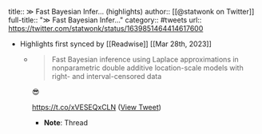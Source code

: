 title:: &Gt; Fast Bayesian Infer... (highlights)
author:: [[@statwonk on Twitter]]
full-title:: "&Gt; Fast Bayesian Infer..."
category:: #tweets
url:: https://twitter.com/statwonk/status/1639851464414617600

- Highlights first synced by [[Readwise]] [[Mar 28th, 2023]]
	- > Fast Bayesian inference using Laplace approximations in nonparametric double additive location-scale models with right- and interval-censored data
	  
	  😎
	  
	  https://t.co/xVESEQxCLN ([View Tweet](https://twitter.com/statwonk/status/1639851464414617600))
		- **Note**: Thread